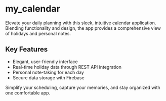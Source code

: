 # my_calendar

Elevate your daily planning with this sleek, intuitive calendar application. Blending functionality and design, the app provides a comprehensive view of holidays and personal notes.

## Key Features
- Elegant, user-friendly interface
- Real-time holiday data through REST API integration
- Personal note-taking for each day
- Secure data storage with Firebase

Simplify your scheduling, capture your memories, and stay organized with one comfortable app.
